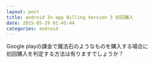 ```yaml
---
layout: post
title: android In-app Billing Version 3 初回購入
date: 2015-05-29 01:45:44
categories: android
---
```

<!-- {% raw %} -->
<p>Google playの課金で魔法石のようなものを購入する場合に<br>
初回購入を判定する方法は有りますでしょうか？</p>
<!-- {% endraw %} -->
